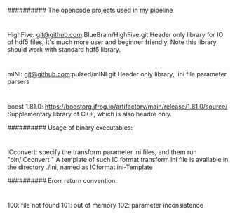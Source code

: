 ########## The opencode projects used in my pipeline
#
###
HighFive: git@github.com:BlueBrain/HighFive.git
Header only library for IO of hdf5 files, It's much more user and beginner friendly.
Note this library should work with standard hdf5 library.
#
###
mINI: git@github.com:pulzed/mINI.git
Header only library, .ini file parameter parsers
#
###
boost 1.81.0: https://boostorg.jfrog.io/artifactory/main/release/1.81.0/source/
Supplementary library of C++, which is also headre only.



########## Usage of binary executables:
#
###
ICconvert: specify the transform parameter ini files, and them run "bin/ICconvert <dirctory of inifile>"
A template of such IC format transform ini file is available in the directory ./ini, named as ICformat.ini-Template


########## Erorr return convention:
#
###
100: file not found
101: out of memory
102: parameter inconsistence
